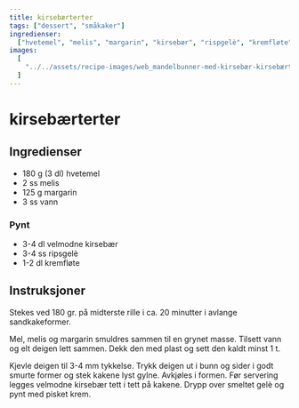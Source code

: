 ```yaml
---
title: kirsebærterter
tags: ["dessert", "småkaker"]
ingredienser:
  ["hvetemel", "melis", "margarin", "kirsebær", "rispgelè", "kremfløte"]
images:
  [
    "../../assets/recipe-images/web_mandelbunner-med-kirsebær-kirsebærterter.jpg",
  ]
---
```


# kirsebærterter

## Ingredienser

- 180 g (3 dl) hvetemel
- 2 ss melis
- 125 g margarin
- 3 ss vann

### Pynt

- 3-4 dl velmodne kirsebær
- 3-4 ss ripsgelè
- 1-2 dl kremfløte

## Instruksjoner

Stekes ved 180 gr. på midterste rille i ca. 20 minutter i avlange sandkakeformer.

Mel, melis og margarin smuldres sammen til en grynet masse. Tilsett vann og elt deigen lett sammen. Dekk den med plast og sett den kaldt minst 1 t.

Kjevle deigen til 3-4 mm tykkelse. Trykk deigen ut i bunn og sider i godt smurte former og stek kakene lyst gylne. Avkjøles i formen. Før servering legges velmodne kirsebær tett i tett på kakene. Drypp over smeltet gelè og pynt med pisket krem.
